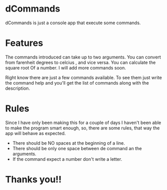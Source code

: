 # dCommands
dCommands is just a console app that execute some commands.

# Features
The commands introduced can take up to two arguments. You can convert from
farenheit degrees to celcius , and vice versa. You can calculate the square root
Of a number. I will add more commands soon.

Right know there are just a few commands available. To see them just
write the command help and you'll get the list of commands along with 
the description.


# Rules
Since I have only been making this for a couple of days I haven't been
able to make the program smart enough, so, there are some rules,
that way the app will behave as expected.
* There should be NO spaces at the beginning of a line.
* There should be only one space between de command an the arguments.
* If the command expect a number don't write a letter.

# Thanks you!!
